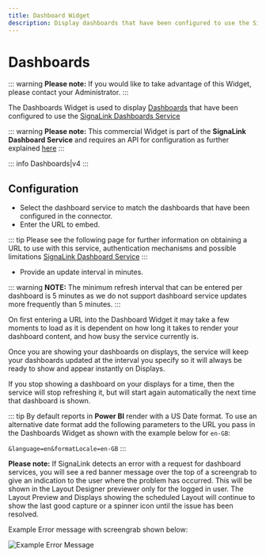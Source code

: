 ```yaml
---
title: Dashboard Widget
description: Display dashboards that have been configured to use the SignaLink Dashboards Service
---
```


# Dashboards

::: warning
**Please note:** If you would like to take advantage of this Widget, please contact your Administrator.
:::

The Dashboards Widget is used to display [Dashboards](/guide/media/dashboard-service) that have been configured to use the [SignaLink Dashboards Service](/docs/setup/SignaLink-dashboard-service)

::: warning
**Please note:** This commercial Widget is part of the **SignaLink Dashboard Service** and requires an API for configuration as further explained [here](/pricing#dashboards)
:::

::: info
Dashboards|v4
:::

## Configuration

- Select the dashboard service to match the dashboards that have been configured in the connector.
- Enter the URL to embed.

::: tip
Please see the following page for further information on obtaining a URL to use with this service, authentication mechanisms and possible limitations [SignaLink Dashboard Service](/docs/setup/SignaLink-dashboard-service)
:::

- Provide an update interval in minutes.

::: warning
**NOTE:** The minimum refresh interval that can be entered per dashboard is 5 minutes as we do not support dashboard service updates more frequently than 5 minutes.
:::

On first entering a URL into the Dashboard Widget it may take a few moments to load as it is dependent on how long it takes to render your dashboard content, and how busy the service currently is.

Once you are showing your dashboards on displays, the service will keep your dashboards updated at the interval you specify so it will always be ready to show and appear instantly on Displays.

If you stop showing a dashboard on your displays for a time, then the service will stop refreshing it, but will start again automatically the next time that dashboard is shown.

::: tip
By default reports in **Power BI** render with a US Date format. To use an alternative date format add the following parameters to the URL you pass in the Dashboards Widget as shown with the example below for `en-GB`:

`&language=en&formatLocale=en-GB`
:::

**Please note:** If SignaLink detects an error with a request for dashboard services, you will see a red banner message over the top of a screengrab to give an indication to the user where the problem has occurred. This will be shown in the Layout Designer previewer only for the logged in user. The Layout Preview and Displays showing the scheduled Layout will continue to show the last good capture or a spinner icon until the issue has been resolved.

Example Error message with screengrab shown below:

![Example Error Message](/img/v4_media_modules_dashboard_error.png) 